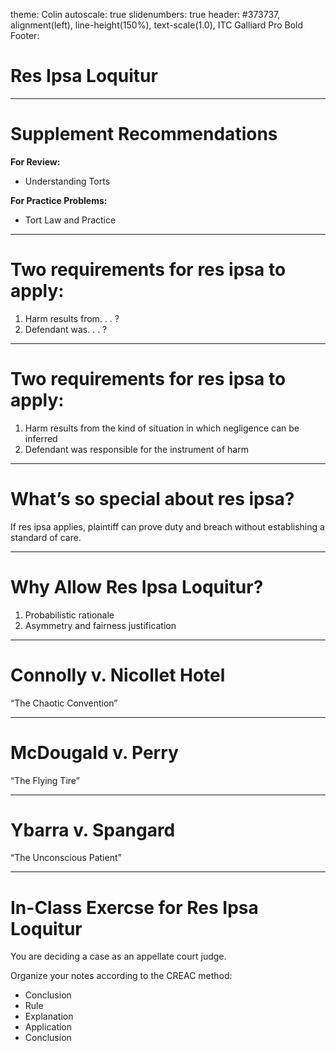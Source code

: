 theme: Colin
autoscale: true
slidenumbers: true
header: #373737, alignment(left), line-height(150%), text-scale(1.0), ITC Galliard Pro Bold
Footer:



# Res Ipsa Loquitur

---

# Supplement Recommendations

**For Review:**

- Understanding Torts

**For Practice Problems:**

- Tort Law and Practice

---



# Two requirements for res ipsa to apply:

1. Harm results from. . . ?
2. Defendant was. . . ?

---

# Two requirements for res ipsa to apply:

1. Harm results from the kind of situation in which negligence can be inferred
2. Defendant was responsible for the instrument of harm

---

# What’s so special about res ipsa?

If res ipsa applies, plaintiff can prove duty and breach without establishing a standard of care.

---

# Why Allow Res Ipsa Loquitur?

1. Probabilistic rationale
2. Asymmetry and fairness justification



---

# Connolly v. Nicollet Hotel

“The Chaotic Convention”

---

# McDougald v. Perry

“The Flying Tire”

---

# Ybarra v. Spangard

“The Unconscious Patient”

---

# In-Class Exercse for Res Ipsa Loquitur

You are deciding a case as an appellate court judge.

Organize your notes according to the CREAC method:

- Conclusion
- Rule
- Explanation
- Application
- Conclusion